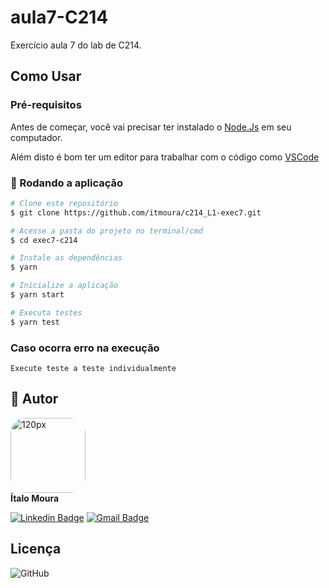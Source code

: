 # aula7-C214
Exercício aula 7 do lab de C214.
 
 
## Como Usar

### Pré-requisitos

Antes de começar, você vai precisar ter instalado o [Node.Js](https://nodejs.dev/en/download/) em seu computador. 

Além disto é bom ter um editor para trabalhar com o código como [VSCode](https://code.visualstudio.com/)

### 🎲 Rodando a aplicação

```bash
# Clone este repositório
$ git clone https://github.com/itmoura/c214_L1-exec7.git

# Acesse a pasta do projeto no terminal/cmd
$ cd exec7-c214

# Instale as dependências
$ yarn

# Inicialize a aplicação
$ yarn start

# Executa testes
$ yarn test
```

### Caso ocorra erro na execução

```
Execute teste a teste individualmente
```


## 👥 Autor
<img style="border-radius: 20%;" src="https://avatars.githubusercontent.com/u/12284353?v=4" width="120px;" alt="120px"/><br>
**Ítalo Moura**

[![Linkedin Badge](https://img.shields.io/badge/-Ítalo-blue?style=flat-square&logo=Linkedin&logoColor=white&link=https://www.linkedin.com/in/italo-moura)](https://www.linkedin.com/in/italo-moura)
[![Gmail Badge](https://img.shields.io/badge/-italo.moura1201@gmail.com-c14438?style=flat-square&logo=Gmail&logoColor=white&link=mailto:italo.moura1201@gmail.com)](mailto:italo.moura1201@gmail.com)

## Licença

![GitHub](https://img.shields.io/github/license/ItaloRez/Podcastr)
